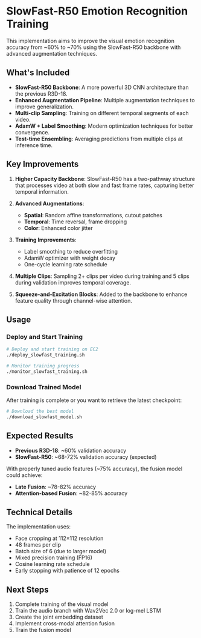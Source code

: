 # SlowFast-R50 Emotion Recognition Training

This implementation aims to improve the visual emotion recognition accuracy from ~60% to ~70% using the SlowFast-R50 backbone with advanced augmentation techniques.

## What's Included

- **SlowFast-R50 Backbone**: A more powerful 3D CNN architecture than the previous R3D-18.
- **Enhanced Augmentation Pipeline**: Multiple augmentation techniques to improve generalization.
- **Multi-clip Sampling**: Training on different temporal segments of each video.
- **AdamW + Label Smoothing**: Modern optimization techniques for better convergence.
- **Test-time Ensembling**: Averaging predictions from multiple clips at inference time.

## Key Improvements

1. **Higher Capacity Backbone**: SlowFast-R50 has a two-pathway structure that processes video at both slow and fast frame rates, capturing better temporal information.

2. **Advanced Augmentations**:
   - **Spatial**: Random affine transformations, cutout patches
   - **Temporal**: Time reversal, frame dropping
   - **Color**: Enhanced color jitter 

3. **Training Improvements**:
   - Label smoothing to reduce overfitting
   - AdamW optimizer with weight decay
   - One-cycle learning rate schedule

4. **Multiple Clips**: Sampling 2+ clips per video during training and 5 clips during validation improves temporal coverage.

5. **Squeeze-and-Excitation Blocks**: Added to the backbone to enhance feature quality through channel-wise attention.

## Usage

### Deploy and Start Training

```bash
# Deploy and start training on EC2
./deploy_slowfast_training.sh

# Monitor training progress
./monitor_slowfast_training.sh
```

### Download Trained Model

After training is complete or you want to retrieve the latest checkpoint:

```bash
# Download the best model
./download_slowfast_model.sh
```

## Expected Results

- **Previous R3D-18**: ~60% validation accuracy
- **SlowFast-R50**: ~68-72% validation accuracy (expected)

With properly tuned audio features (~75% accuracy), the fusion model could achieve:
- **Late Fusion**: ~78-82% accuracy
- **Attention-based Fusion**: ~82-85% accuracy

## Technical Details

The implementation uses:
- Face cropping at 112×112 resolution
- 48 frames per clip
- Batch size of 6 (due to larger model)
- Mixed precision training (FP16)
- Cosine learning rate schedule
- Early stopping with patience of 12 epochs

## Next Steps

1. Complete training of the visual model
2. Train the audio branch with Wav2Vec 2.0 or log-mel LSTM
3. Create the joint embedding dataset
4. Implement cross-modal attention fusion
5. Train the fusion model
